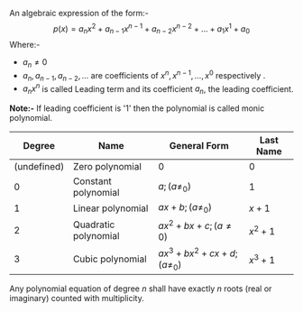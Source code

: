 An algebraic expression of the form:-
$$
p(x) = a_{n}x^2 + a_{n-1}x^{n-1} + a_{n-2}x^{n-2} +\dots + a_{1}x^1 + a_{0}
$$
Where:-
- $a_{n}\ne 0$
- $a_{n},a_{n-1}, a_{n-2},\dots$ are coefficients of $x^n,x^{n-1},\dots,x^0$ respectively .
- $a_{n}x^n$ is called Leading term and its coefficient $a_{n}$, the leading coefficient.

**Note:-** If leading coefficient is '1' then the polynomial is called monic polynomial.

| Degree      | Name                 | General Form                | Last Name |
| ----------- | -------------------- | --------------------------- | --------- |
| (undefined) | Zero polynomial      | 0                           | 0         |
| 0           | Constant polynomial  | $a;(a\ne_{0})$              | 1         |
| 1           | Linear polynomial    | $ax+b;(a\ne_{0})$           | $x+1$     |
| 2           | Quadratic polynomial | $ax^2+bx+c;(a\ne0)$         | $x^2+1$   |
| 3           | Cubic polynomial     | $ax^3+bx^2+cx+d;(a\ne_{0})$ | $x^3+1$   | 

Any polynomial equation of degree $n$ shall have exactly $n$ roots (real or imaginary) counted with multiplicity.